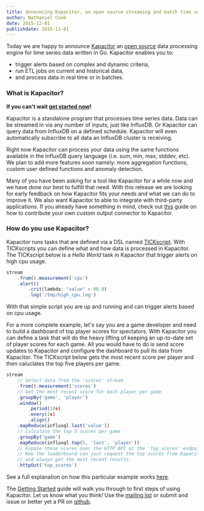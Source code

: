 ```yaml
---
title: Announcing Kapacitor, an open source streaming and batch time series processor
author: Nathaniel Cook
date: 2015-12-01
publishdate: 2015-11-01
---
```


Today we are happy to announce [Kapacitor](https://influxdb.com/docs/kapacitor/v0.1/introduction/index.html) an [open source](https://github.com/influxdb/kapacitor) 
data processing engine for time series data written in Go.
Kapacitor enables you to:

* trigger alerts based on complex and dynamic criteria,
* run ETL jobs on current and historical data,
* and process data in real time or in batches.

### What is Kapacitor?
**If you can't wait [get started now](https://influxdb.com/docs/kapacitor/v0.1/introduction/getting_started.html)!**

Kapacitor is a standalone program that processes time series data.
Data can be streamed in via any number of inputs, just like InfluxDB.
Or Kapacitor can query data from InfluxDB on a defined schedule.
Kapacitor will even automatically subscribe to all data an InfluxDB cluster is receiving.

Right now Kapacitor can process your data using the same functions available in the InfluxDB query language (i.e. sum, min, max, stddev, etc).
We plan to add more features soon namely: more aggregation functions, custom user defined functions and anomaly detection.

Many of you have been asking for a tool like Kapacitor for a while now and we have done our best to fulfill that need.
With this release we are looking for early feedback on how Kapacitor fits your needs and what we can do to improve it.
We also want Kapacitor to able to integrate with third-party applications.
If you already have something in mind, check out [this](/docs/kapacitor/v0.1/contributing/custom_output.html) guide on how to contribute your own custom output connector to Kapacitor.

### How do you use Kapacitor?

Kapacitor runs tasks that are defined via a DSL named [TICKscript](https://influxdb.com/docs/kapacitor/v0.1/tick/index.html).
With TICKscripts you can define what and how data is processed in Kapacitor.
The TICKscript below is a *Hello World* task in Kapacitor that trigger alerts on high cpu usage.

```javascript
stream
    .from().measurement('cpu')
    .alert()
        .crit(lambda: "value" > 80.0)
        .log('/tmp/high_cpu.log')
```
With that simple script you are up and running and can trigger alerts based on cpu usage.

For a more complete example, let's say you are a game developer and need to build a dashboard of top player scores for spectators.
With Kapacitor you can define a task that will do the heavy lifting of keeping an up-to-date set of player scores for each game.
All you would have to do is send score updates to Kapacitor and configure the dashboard to pull its data from Kapacitor.
The TICKscript below gets the most recent score per player and then caluclates the top five players per game.

```javascript
stream
    // Select data from the 'scores' stream
    .from().measurement('scores')
    // Get the most recent score for each player per game
    .groupBy('game', 'player')
    .window()
        .period(10s)
        .every(1s)
        .align()
    .mapReduce(influxql.last('value'))
    // Calculate the top 5 scores per game
    .groupBy('game')
    .mapReduce(influxql.top(5, 'last', 'player'))
    // Expose those scores over the HTTP API at the 'top_scores' endpoint.
    // Now the leaderboard can just request the top scores from Kapacitor
    // and always get the most recent results.
    .httpOut('top_scores')
```

See a full explanation on how this particular example works [here](/docs/kapacitor/v0.1/examples/live_leaderboard.html).

The [Getting Started](/docs/kapacitor/v0.1/introduction/getting_started.html) guide will walk you through to first steps of using Kapacitor.
Let us know what you think! Use the [mailing list](https://groups.google.com/forum/#!forum/influxdb) or submit and issue or better yet a PR on [github](https://github.com/influxdb/kapacitor).
